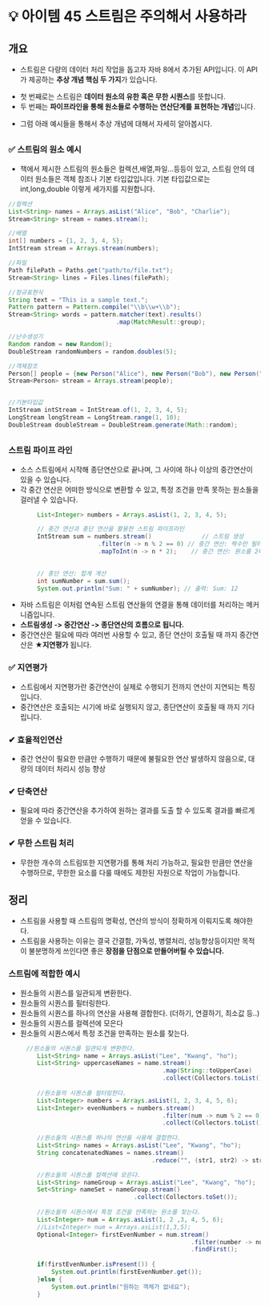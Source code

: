 # 💡 아이템 45 스트림은 주의해서 사용하라

## 개요
* 스트림은 다량의 데이터 처리 작업을 돕고자 자바 8에서 추가된 API입니다. 이 API가 제공하는 **추상 개념 핵심 두 가지**가 있습니다.
- 첫 번째로는 스트림은 **데이터 원소의 유한 혹은 무한 시퀀스**를 뜻합니다.
- 두 번째는 **파이프라인을 통해 원소들로 수행하는 연산단계를 표현하는 개념**입니다.
* 그럼 아래 예시들을 통해서 추상 개념에 대해서 자세히 알아봅시다.

##   
### ✅ 스트림의 원소 예시
* 책에서 제시한 스트림의 원소들은 컬렉션,배열,파일...등등이 있고, 스트림 안의 데이터 원소들은 객체 참조나 기본 타입값입니다. 기본 타입값으로는 int,long,double 이렇게 세가지를 지원합니다.

```java
//컬렉션
List<String> names = Arrays.asList("Alice", "Bob", "Charlie");
Stream<String> stream = names.stream();

//배열
int[] numbers = {1, 2, 3, 4, 5};
IntStream stream = Arrays.stream(numbers);

//파일
Path filePath = Paths.get("path/to/file.txt");
Stream<String> lines = Files.lines(filePath);

//정규표현식
String text = "This is a sample text.";
Pattern pattern = Pattern.compile("\\b\\w+\\b");
Stream<String> words = pattern.matcher(text).results()
                              .map(MatchResult::group);

//난수생성기
Random random = new Random();
DoubleStream randomNumbers = random.doubles(5);

//객체참조
Person[] people = {new Person("Alice"), new Person("Bob"), new Person("Charlie")};
Stream<Person> stream = Arrays.stream(people);


//기본타입값
IntStream intStream = IntStream.of(1, 2, 3, 4, 5);
LongStream longStream = LongStream.range(1, 10);
DoubleStream doubleStream = DoubleStream.generate(Math::random);
```

##   
### 스트림 파이프 라인
* 소스 스트림에서 시작해 종단연산으로 끝나며, 그 사이에 하나 이상의 중간연산이 있을 수 있습니다.
* 각 중간 연산은 어떠한 방식으로 변환할 수 있고, 특정 조건을 만족 못하는 원소들을 걸러낼 수 있습니다.

```java
		List<Integer> numbers = Arrays.asList(1, 2, 3, 4, 5);

		// 중간 연산과 종단 연산을 활용한 스트림 파이프라인
		IntStream sum = numbers.stream()              // 스트림 생성
		                 .filter(n -> n % 2 == 0) // 중간 연산: 짝수만 필터링
		                 .mapToInt(n -> n * 2);    // 중간 연산: 원소를 2배로 변환
		                                  

		// 종단 연산: 합계 계산
		int sumNumber = sum.sum();
		System.out.println("Sum: " + sumNumber); // 출력: Sum: 12
```

* 자바 스트림은 이처럼 연속된 스트림 연산들의 연결을 통해 데이터를 처리하는 메커니즘입니다.
* **스트림생성 -> 중간연산 -> 종단연산의 흐름으로 됩니다.**
* 중간연산은 필요에 따라 여러번 사용할 수 있고, 종단 연산이 호출될 때 까지 중간연산은 **★지연평가** 됩니다.

### ✅ 지연평가
* 스트림에서 지연평가란 중간연산이 실제로 수행되기 전까지 연산이 지연되는 특징입니다.
* 중간연산은 호출되는 시기에 바로 실행되지 않고, 종단연산이 호출될 때 까지 기다립니다.

### ✔ 효율적인연산
* 중간 연산이 필요한 만큼만 수행하기 때문에 불필요한 연산 발생하지 않음으로, 대량의 데이터 처리시 성능 향상
### ✔ 단축연산
* 필요에 따라 중간연산을 추가하여 원하는 결과를 도출 할 수 있도록 결과를 빠르게 얻을 수 있습니다.
### ✔ 무한 스트림 처리
* 무한한 개수의 스트림또한 지연평가를 통해 처리 가능하고, 필요한 만큼만 연산을 수행하므로, 무한한 요소를 다룰 때에도 제한된 자원으로 작업이 가능합니다.

## 정리
* 스트림을 사용할 때 스트림의 명확성, 연산의 방식이 정확하게 이뤄지도록 해야한다.
* 스트림을 사용하는 이유는 결국 간결함, 가독성, 병렬처리, 성능향상등이지만 목적이 불분명하게 쓰인다면 좋은 **장점을 단점으로 만들어버릴 수 있습니다.**

### 스트림에 적합한 예시
- 원소들의 시퀀스를 일관되게 변환한다.
- 원소들의 시퀀스를 필터링한다.
- 원소들의 시퀀스를 하나의 연산을 사용해 결합한다. (더하기, 연결하기, 최소값 등..)
- 원소들의 시퀀스를 컬렉션에 모은다
- 원소들의 시퀀스에서 특정 조건을 만족하는 원소를 찾는다.

```java
     //원소들의 시퀀스를 일관되게 변환한다.
		List<String> name = Arrays.asList("Lee", "Kwang", "ho");
		List<String> uppercaseNames = name.stream()
		                                   .map(String::toUpperCase)
		                                   .collect(Collectors.toList());
		
		//원소들의 시퀀스를 필터링한다.
		List<Integer> numbers = Arrays.asList(1, 2, 3, 4, 5, 6);
		List<Integer> evenNumbers = numbers.stream()
		                                   .filter(num -> num % 2 == 0)
		                                   .collect(Collectors.toList());
		
		//원소들의 시퀀스를 하나의 연산을 사용해 결합한다.
		List<String> names = Arrays.asList("Lee", "Kwang", "ho");
		String concatenatedNames = names.stream()
		                                .reduce("", (str1, str2) -> str1 + str2);

		//원소들의 시퀀스를 컬렉션에 모은다.
		List<String> nameGroup = Arrays.asList("Lee", "Kwang", "ho");
		Set<String> nameSet = nameGroup.stream()
		                           .collect(Collectors.toSet());
		
		//원소들의 시퀀스에서 특정 조건을 만족하는 원소를 찾는다.
		List<Integer> num = Arrays.asList(1, 2 ,3, 4, 5, 6);
		//List<Integer> num = Arrays.asList(1,3,5);
		Optional<Integer> firstEvenNumber = num.stream()
		                                           .filter(number -> number % 2 == 0)
		                                           .findFirst();
		
		if(firstEvenNumber.isPresent()) {
			System.out.println(firstEvenNumber.get());
		}else {
			System.out.println("원하는 객체가 없네요");
		}
```
